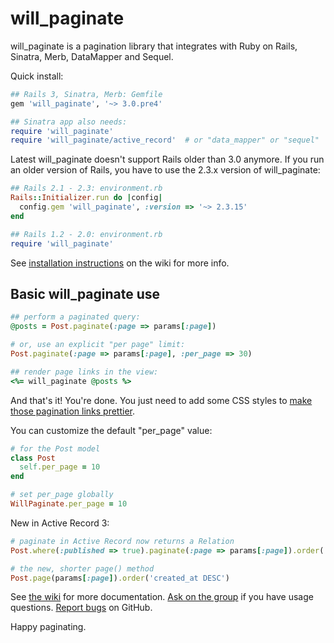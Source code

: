 # will_paginate

will_paginate is a pagination library that integrates with Ruby on Rails, Sinatra, Merb, DataMapper and Sequel.

Quick install:

``` ruby
## Rails 3, Sinatra, Merb: Gemfile
gem 'will_paginate', '~> 3.0.pre4'

## Sinatra app also needs:
require 'will_paginate'
require 'will_paginate/active_record'  # or "data_mapper" or "sequel"
```

Latest will_paginate doesn't support Rails older than 3.0 anymore. If you run an older version of Rails, you have to use the 2.3.x version of will_paginate:

``` ruby
## Rails 2.1 - 2.3: environment.rb
Rails::Initializer.run do |config|
  config.gem 'will_paginate', :version => '~> 2.3.15'
end

## Rails 1.2 - 2.0: environment.rb
require 'will_paginate'
```

See [installation instructions][install] on the wiki for more info.

## Basic will_paginate use

``` ruby
## perform a paginated query:
@posts = Post.paginate(:page => params[:page])

# or, use an explicit "per page" limit:
Post.paginate(:page => params[:page], :per_page => 30)

## render page links in the view:
<%= will_paginate @posts %>
```

And that's it! You're done. You just need to add some CSS styles to [make those pagination links prettier][css].

You can customize the default "per_page" value:

``` ruby
# for the Post model
class Post
  self.per_page = 10
end

# set per_page globally
WillPaginate.per_page = 10
```

New in Active Record 3:

``` ruby
# paginate in Active Record now returns a Relation
Post.where(:published => true).paginate(:page => params[:page]).order('id DESC')

# the new, shorter page() method
Post.page(params[:page]).order('created_at DESC')
```

See [the wiki][wiki] for more documentation. [Ask on the group][group] if you have usage questions. [Report bugs][issues] on GitHub.

Happy paginating.


[wiki]: https://github.com/mislav/will_paginate/wiki
[install]: https://github.com/mislav/will_paginate/wiki/Installation "will_paginate installation"
[group]: http://groups.google.com/group/will_paginate "will_paginate discussion and support group"
[issues]: https://github.com/mislav/will_paginate/issues
[css]: http://mislav.uniqpath.com/will_paginate/
